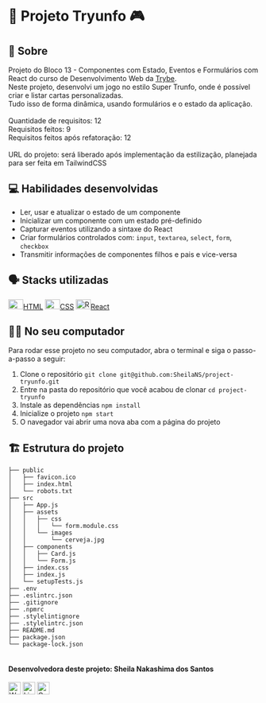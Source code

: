 # :game_die: Projeto Tryunfo :video_game:

## :page_facing_up: Sobre

Projeto do Bloco 13 - Componentes com Estado, Eventos e Formulários com React do curso de Desenvolvimento Web da [Trybe](https://www.betrybe.com).<br>
Neste projeto, desenvolvi um jogo no estilo Super Trunfo, onde é possível criar e listar cartas personalizadas.<br>
Tudo isso de forma dinâmica, usando formulários e o estado da aplicação.<br><br>
Quantidade de requisitos: 12<br>
Requisitos feitos: 9<br>
Requisitos feitos após refatoração: 12<br><br>
URL do projeto: será liberado após implementação da estilização, planejada para ser feita em TailwindCSS

## :computer: Habilidades desenvolvidas

- Ler, usar e atualizar o estado de um componente
- Inicializar um componente com um estado pré-definido
- Capturar eventos utilizando a sintaxe do React
- Criar formulários controlados com: `input`, `textarea`, `select`, `form`, `checkbox`
- Transmitir informações de componentes filhos e pais e vice-versa

## :speaking_head: Stacks utilizadas
<div align="left">
  <a href="https://developer.mozilla.org/en-US/docs/Web/HTML" display="block"><img alt="HTML5 icon" height="20px" width="30px" src="https://cdn.jsdelivr.net/gh/devicons/devicon/icons/html5/html5-original.svg" />HTML</a>
  <a href="https://developer.ozilla.org/pt-BR/docs/Web/CSS"><img alt="CSS3 icon" height="20px" width="30px" src="https://cdn.jsdelivr.net/gh/devicons/devicon/icons/css3/css3-original.svg" />CSS</a>
  <a href="https://reactjs.org/"><img alt="React.Js icon" height="20px" width="30px" src="https://cdn.jsdelivr.net/gh/devicons/devicon/icons/react/react-original.svg" />React</a>
</div>

## :woman_technologist: No seu computador
Para rodar esse projeto no seu computador, abra o terminal e siga o passo-a-passo a seguir:

1. Clone o repositório `git clone git@github.com:SheilaNS/project-tryunfo.git`
2. Entre na pasta do repositório que você acabou de clonar `cd project-tryunfo`
3. Instale as dependências `npm install`
4. Inicialize o projeto `npm start`
5. O navegador vai abrir uma nova aba com a página do projeto 

## :building_construction: Estrutura do projeto
```
├── public
│   ├── favicon.ico
│   ├── index.html
│   └── robots.txt
├── src
│   ├── App.js
│   ├── assets
│   │   ├── css
│   │   │   └── form.module.css
│   │   └── images
│   │       └── cerveja.jpg
│   ├── components
│   │   ├── Card.js
│   │   └── Form.js
│   ├── index.css
│   ├── index.js
│   └── setupTests.js
├── .env
├── .eslintrc.json
├── .gitignore
├── .npmrc
├── .stylelintignore
├── .stylelintrc.json
├── README.md
├── package.json
└── package-lock.json
    
 ```
 #### Desenvolvedora deste projeto: Sheila Nakashima dos Santos
<a href="https://wa.me/+5511995985416?text=Sheila%20Dev" target="_blank" rel="external"><img src="https://img.shields.io/badge/WhatsApp-25D366?style=for-the-badge&logo=whatsapp&logoColor=white" alt="WhatsApp" height="25px" /></a>
<a href="https://www.linkedin.com/in/sheila-nakashima-dos-santos/" target="_blank" rel="external"><img src="https://img.shields.io/badge/LinkedIn-0077B5?style=for-the-badge&logo=linkedin&logoColor=white" alt="LinkedIn" height="25px"></a>
<a href="mailto:shei.nsantos@gmail.com" target="_blank" rel="external"><img src="https://img.shields.io/badge/Gmail-D14836?style=for-the-badge&logo=gmail&logoColor=white" alt="Gmail" height="25px"></a>
